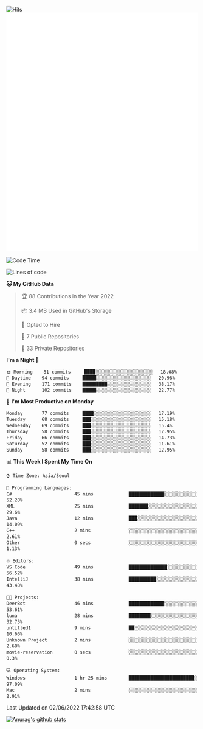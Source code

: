 ![Hits](https://hits.seeyoufarm.com/api/count/incr/badge.svg?url=https%3A%2F%2Fgithub.com%2Fkokose1234&count_bg=%2379C83D&title_bg=%23555555&icon=apple.svg&icon_color=%23E7E7E7&title=hits&edge_flat=false)
<br/>
![Metrics](https://github.com/kokose1234/kokose1234/blob/main/github-metrics.svg)

<!--START_SECTION:waka-->
![Code Time](http://img.shields.io/badge/Code%20Time-646%20hrs%2053%20mins-blue)

![Lines of code](https://img.shields.io/badge/From%20Hello%20World%20I%27ve%20Written-2%20Million%20lines%20of%20code-blue)

**🐱 My GitHub Data** 

> 🏆 88 Contributions in the Year 2022
 > 
> 📦 3.4 MB Used in GitHub's Storage 
 > 
> 💼 Opted to Hire
 > 
> 📜 7 Public Repositories 
 > 
> 🔑 33 Private Repositories  
 > 
**I'm a Night 🦉** 

```text
🌞 Morning    81 commits     ████░░░░░░░░░░░░░░░░░░░░░   18.08% 
🌆 Daytime    94 commits     █████░░░░░░░░░░░░░░░░░░░░   20.98% 
🌃 Evening    171 commits    █████████░░░░░░░░░░░░░░░░   38.17% 
🌙 Night      102 commits    █████░░░░░░░░░░░░░░░░░░░░   22.77%

```
📅 **I'm Most Productive on Monday** 

```text
Monday       77 commits     ████░░░░░░░░░░░░░░░░░░░░░   17.19% 
Tuesday      68 commits     ███░░░░░░░░░░░░░░░░░░░░░░   15.18% 
Wednesday    69 commits     ███░░░░░░░░░░░░░░░░░░░░░░   15.4% 
Thursday     58 commits     ███░░░░░░░░░░░░░░░░░░░░░░   12.95% 
Friday       66 commits     ███░░░░░░░░░░░░░░░░░░░░░░   14.73% 
Saturday     52 commits     ███░░░░░░░░░░░░░░░░░░░░░░   11.61% 
Sunday       58 commits     ███░░░░░░░░░░░░░░░░░░░░░░   12.95%

```


📊 **This Week I Spent My Time On** 

```text
⌚︎ Time Zone: Asia/Seoul

💬 Programming Languages: 
C#                       45 mins             █████████████░░░░░░░░░░░░   52.28% 
XML                      25 mins             ███████░░░░░░░░░░░░░░░░░░   29.6% 
Java                     12 mins             ███░░░░░░░░░░░░░░░░░░░░░░   14.09% 
C++                      2 mins              ░░░░░░░░░░░░░░░░░░░░░░░░░   2.61% 
Other                    0 secs              ░░░░░░░░░░░░░░░░░░░░░░░░░   1.13%

🔥 Editors: 
VS Code                  49 mins             ██████████████░░░░░░░░░░░   56.52% 
IntelliJ                 38 mins             ██████████░░░░░░░░░░░░░░░   43.48%

🐱‍💻 Projects: 
DeerBot                  46 mins             █████████████░░░░░░░░░░░░   53.61% 
luna                     28 mins             ████████░░░░░░░░░░░░░░░░░   32.75% 
untitled1                9 mins              ██░░░░░░░░░░░░░░░░░░░░░░░   10.66% 
Unknown Project          2 mins              ░░░░░░░░░░░░░░░░░░░░░░░░░   2.68% 
movie-reservation        0 secs              ░░░░░░░░░░░░░░░░░░░░░░░░░   0.3%

💻 Operating System: 
Windows                  1 hr 25 mins        ████████████████████████░   97.09% 
Mac                      2 mins              ░░░░░░░░░░░░░░░░░░░░░░░░░   2.91%

```


 Last Updated on 02/06/2022 17:42:58 UTC
<!--END_SECTION:waka-->

[![Anurag's github stats](https://github-readme-stats.vercel.app/api?username=kokose1234&theme=dracula)](https://github.com/anuraghazra/github-readme-stats)



	
